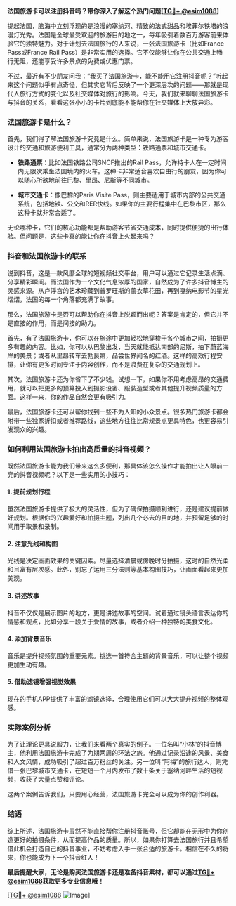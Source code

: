 **法国旅游卡可以注册抖音吗？带你深入了解这个热门问题[[TG💪+ @esim1088](https://t.me/s/esim1088)]**

提起法国，脑海中立刻浮现的是浪漫的塞纳河、精致的法式甜品和埃菲尔铁塔的浪漫灯光秀。法国是全球最受欢迎的旅游目的地之一，每年吸引着数百万游客前来体验它的独特魅力。对于计划去法国旅行的人来说，一张法国旅游卡（比如France Pass或France Rail Pass）是非常实用的选择。它不仅能够让你在公共交通上畅行无阻，还能享受许多景点的免费或优惠门票。

不过，最近有不少朋友问我：“我买了法国旅游卡，能不能用它注册抖音呢？”听起来这个问题似乎有点奇怪，但其实它背后反映了一个更深层次的问题——那就是现代人旅行方式的变化以及社交媒体对旅行的影响。今天，我们就来聊聊法国旅游卡与抖音的关系，看看这张小小的卡片到底能不能帮你在社交媒体上大放异彩。

### 法国旅游卡是什么？

首先，我们得了解法国旅游卡究竟是什么。简单来说，法国旅游卡是一种专为游客设计的交通和旅游便利工具，通常分为两种类型：铁路通票和城市交通卡。

- **铁路通票**：比如法国铁路公司SNCF推出的Rail Pass，允许持卡人在一定时间内无限次乘坐法国境内的火车。这种卡非常适合喜欢自由行的朋友，因为你可以随心所欲地前往巴黎、里昂、尼斯等不同城市。
  
- **城市交通卡**：像巴黎的Paris Visite Pass，则主要适用于城市内部的公共交通系统，包括地铁、公交和RER快线。如果你的主要行程集中在巴黎市区，那么这种卡就非常合适了。

无论哪种卡，它们的核心功能都是帮助游客节省交通成本，同时提供便捷的出行体验。但问题是，这些卡真的能让你在抖音上火起来吗？

### 抖音和法国旅游卡的联系

说到抖音，这是一款风靡全球的短视频社交平台，用户可以通过它记录生活点滴、分享精彩瞬间。而法国作为一个文化气息浓厚的国家，自然成为了许多抖音博主的灵感来源。从卢浮宫的艺术珍藏到普罗旺斯的薰衣草花田，再到戛纳电影节的星光熠熠，法国的每一个角落都充满了故事。

那么，法国旅游卡是否可以帮助你在抖音上脱颖而出呢？答案是肯定的，但它并不是直接的作用，而是间接的助力。

首先，有了法国旅游卡，你可以在旅途中更加轻松地穿梭于各个城市之间，拍摄更多有趣的内容。比如，你可以从巴黎出发，当天就能抵达南部的尼斯，拍下蔚蓝海岸的美景；或者从里昂转车去勃艮第，品尝世界闻名的红酒。这样的高效行程安排，让你有更多时间专注于内容创作，而不是浪费在复杂的交通规划上。

其次，法国旅游卡还为你省下了不少钱。试想一下，如果你不用考虑高昂的交通费用，就可以把更多的预算投入到摄影设备、服装造型或者其他提升视频质量的方面。这样一来，你的作品自然会更有吸引力。

最后，法国旅游卡还可以帮你找到一些不为人知的小众景点。很多热门旅游卡都会附带一些独家折扣或者推荐路线，这些地方往往比常规景点更具特色，也更容易引发观众的兴趣。

### 如何利用法国旅游卡拍出高质量的抖音视频？

既然法国旅游卡能为我们带来这么多便利，那具体该怎么操作才能拍出让人眼前一亮的抖音视频呢？以下是一些实用的小技巧：

#### 1. 提前规划行程
虽然法国旅游卡提供了极大的灵活性，但为了确保拍摄顺利进行，还是建议提前做好规划。根据你的兴趣爱好和拍摄主题，列出几个必去的目的地，并预留足够的时间用于取景和录制。

#### 2. 注意光线和构图
光线是决定画面效果的关键因素。尽量选择清晨或傍晚时分拍摄，这时的自然光柔和且富有层次感。此外，别忘了运用三分法则等基本构图技巧，让画面看起来更加美观。

#### 3. 讲述故事
抖音不仅仅是展示图片的地方，更是讲述故事的空间。试着通过镜头语言表达你的情感和观点，比如分享一段关于爱情的故事，或者介绍一种独特的美食文化。

#### 4. 添加背景音乐
音乐是提升视频氛围的重要元素。挑选一首符合主题的背景音乐，可以让整个视频更加生动有趣。

#### 5. 借助滤镜增强视觉效果
现在的手机APP提供了丰富的滤镜选择，合理使用它们可以大大提升视频的整体观感。

### 实际案例分析

为了让理论更具说服力，让我们来看两个真实的例子。一位名叫“小林”的抖音博主，他利用法国旅游卡完成了为期两周的环法之旅。他通过记录沿途的风景、美食和人文风情，成功吸引了超过百万粉丝的关注。另一位叫“阿梅”的旅行达人，则凭借一张巴黎城市交通卡，在短短一个月内发布了数十条关于塞纳河畔生活的短视频，收获了大量点赞和评论。

这两个案例告诉我们，只要用心经营，法国旅游卡完全可以成为你的创作利器。

### 结语

综上所述，法国旅游卡虽然不能直接帮你注册抖音账号，但它却能在无形中为你创造更好的拍摄条件，从而提高作品的质量。所以，如果你打算去法国旅行并且希望借此机会打造自己的抖音事业，不妨考虑入手一张合适的旅游卡。相信在不久的将来，你也能成为下一个抖音红人！

**最后提醒大家，无论是购买法国旅游卡还是准备抖音素材，都可以通过[TG💪+ @esim1088](https://t.me/s/esim1088)获取更多专业信息哦！** 

[[TG💪+ @esim1088](https://t.me/s/esim1088) ![Image](https://i.postimg.cc/4NQfJmqS/Snipaste-2025-05-13-00-14-12.png)]